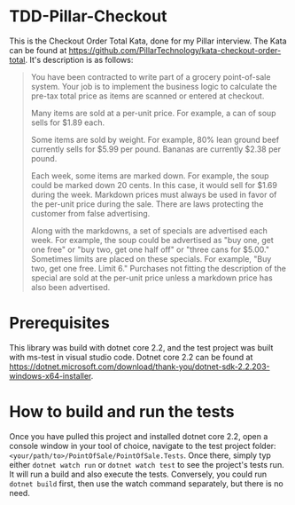 # TDD-Pillar-Checkout
This is the Checkout Order Total Kata, done for my Pillar interview. The Kata can be found at https://github.com/PillarTechnology/kata-checkout-order-total. It's description is as follows:
>You have been contracted to write part of a grocery point-of-sale system. Your job is to implement the business logic to calculate the pre-tax total price as items are scanned or entered at checkout.
>
>Many items are sold at a per-unit price. For example, a can of soup sells for $1.89 each.
>
>Some items are sold by weight. For example, 80% lean ground beef currently sells for $5.99 per pound. Bananas are currently $2.38 per pound.
>
>Each week, some items are marked down. For example, the soup could be marked down 20 cents. In this case, it would sell for $1.69 during the week. Markdown prices must always be used in favor of the per-unit price during the sale. There are laws protecting the customer from false advertising.
>
>Along with the markdowns, a set of specials are advertised each week. For example, the soup could be advertised as "buy one, get one free" or "buy two, get one half off" or "three cans for $5.00." Sometimes limits are placed on these specials. For example, "Buy two, get one free. Limit 6." Purchases not fitting the description of the special are sold at the per-unit price unless a markdown price has also been advertised.

# Prerequisites
This library was build with dotnet core 2.2, and the test project was built with ms-test in visual studio code.
Dotnet core 2.2 can be found at https://dotnet.microsoft.com/download/thank-you/dotnet-sdk-2.2.203-windows-x64-installer.

# How to build and run the tests
Once you have pulled this project and installed dotnet core 2.2, open a console window in your tool of choice, navigate to the test project folder: `<your/path/to>/PointOfSale/PointOfSale.Tests`. Once there, simply typ either `dotnet watch run` or `dotnet watch test` to see the project's tests run. It will run a build and also execute the tests. Conversely, you could run `dotnet build` first, then use the watch command separately, but there is no need.
